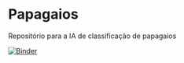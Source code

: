 # Papagaios
Repositório para a IA de classificação de papagaios

[![Binder](https://mybinder.org/badge_logo.svg)](https://mybinder.org/v2/gh/MoisesBrt/Papagaios.git/HEAD?urlpath=voila%2Frender%2FDownloads%2Ffastbook-master%2FPapagaios_class.ipynb)
